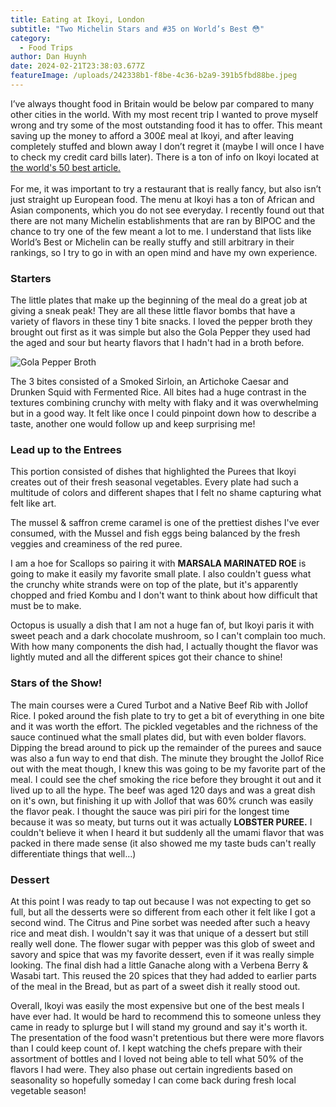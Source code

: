 ```yaml
---
title: Eating at Ikoyi, London
subtitle: "Two Michelin Stars and #35 on World’s Best 😳"
category:
  - Food Trips
author: Dan Huynh
date: 2024-02-21T23:38:03.677Z
featureImage: /uploads/242338b1-f8be-4c36-b2a9-391b5fbd88be.jpeg
---
```

I’ve always thought food in Britain would be below par compared to many other cities in the world. With my most recent trip I wanted to prove myself wrong and try some of the most outstanding food it has to offer. This meant saving up the money to afford a 300£ meal at Ikoyi, and after leaving completely stuffed and blown away I don’t regret it (maybe I will once I have to check my credit card bills later). There is a ton of info on Ikoyi located at [the world's 50 best article.](https://www.theworlds50best.com/the-list/31-40/ikoyi.html)\
\
For me, it was important to try a restaurant that is really fancy, but also isn’t just straight up European food. The menu at Ikoyi has a ton of African and Asian components, which you do not see everyday. I recently found out that there are not many Michelin establishments that are ran by BIPOC and the chance to try one of the few meant a lot to me. I understand that lists like World’s Best or Michelin can be really stuffy and still arbitrary in their rankings, so I try to go in with an open mind and have my own experience.

### Starters

The little plates that make up the beginning of the meal do a great job at giving a sneak peak! They are all these little flavor bombs that have a variety of flavors in these tiny 1 bite snacks. I loved the pepper broth they brought out first as it was simple but also the Gola Pepper they used had the aged and sour but hearty flavors that I hadn't had in a broth before.

![Gola Pepper Broth](/uploads/ikoyi-1.jpeg)

The 3 bites consisted of a Smoked Sirloin, an Artichoke Caesar and Drunken Squid with Fermented Rice. All bites had a huge contrast in the textures combining crunchy with melty with flaky and it was overwhelming but in a good way. It felt like once I could pinpoint down how to describe a taste, another one would follow up and keep surprising me!

### Lead up to the Entrees

This portion consisted of dishes that highlighted the Purees that Ikoyi creates out of their fresh seasonal vegetables. Every plate had such a multitude of colors and different shapes that I felt no shame capturing what felt like art.

The mussel & saffron creme caramel is one of the prettiest dishes I've ever consumed, with the Mussel and fish eggs being balanced by the fresh veggies and creaminess of the red puree. 

I am a hoe for Scallops so pairing it with **MARSALA MARINATED ROE** is going to make it easily my favorite small plate. I also couldn't guess what the crunchy white strands were on top of the plate, but it's apparently chopped and fried Kombu and I don't want to think about how difficult that must be to make. 

Octopus is usually a dish that I am not a huge fan of, but Ikoyi paris it with sweet peach and a dark chocolate mushroom, so I can't complain too much. With how many components the dish had, I actually thought the flavor was lightly muted and all the different spices got their chance to shine!

### Stars of the Show!

The main courses were a Cured Turbot and a Native Beef Rib with Jollof Rice. I poked around the fish plate to try to get a bit of everything in one bite and it was worth the effort. The pickled vegetables and the richness of the sauce continued what the small plates did, but with even bolder flavors. Dipping the bread around to pick up the remainder of the purees and sauce was also a fun way to end that dish. The minute they brought the Jollof Rice out with the meat though, I knew this was going to be my favorite part of the meal. I could see the chef smoking the rice before they brought it out and it lived up to all the hype. The beef was aged 120 days and was a great dish on it's own, but finishing it up with Jollof that was 60% crunch was easily the flavor peak. I thought the sauce was piri piri for the longest time because it was so meaty, but turns out it was actually **LOBSTER PUREE.** I couldn't believe it when I heard it but suddenly all the umami flavor that was packed in there made sense (it also showed me my taste buds can't really differentiate things that well...) 

### Dessert

At this point I was ready to tap out because I was not expecting to get so full, but all the desserts were so different from each other it felt like I got a second wind. The Citrus and Pine sorbet was needed after such a heavy rice and meat dish. I wouldn't say it was that unique of a dessert but still really well done. The flower sugar with pepper was this glob of sweet and savory and spice that was my favorite dessert, even if it was really simple looking. The final dish had a little Ganache along with a Verbena Berry & Wasabi tart. This reused the 20 spices that they had added to earlier parts of the meal in the Bread, but as part of a sweet dish it really stood out.

Overall, Ikoyi was easily the most expensive but one of the best meals I have ever had. It would be hard to recommend this to someone unless they came in ready to splurge but I will stand my ground and say it's worth it. The presentation of the food wasn't pretentious but there were more flavors than I could keep count of. I kept watching the chefs prepare with their assortment of bottles and I loved not being able to tell what 50% of the flavors I had were. They also phase out certain ingredients based on seasonality so hopefully someday I can come back during fresh local vegetable season!